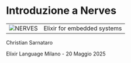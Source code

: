 # Introduzione a Nerves

|  |  |
|--|--|
| ![NERVES](/slides/images/nerves_logo_transparent.png) <!-- .element: class="inline-block mx-auto" --> | Elixir for embedded systems |

Christian Sarnataro

Elixir Language Milano - 20 Maggio 2025 <!-- .element class="text-[20px]" -->

